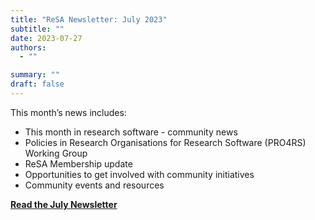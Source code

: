 ```yaml
---
title: "ReSA Newsletter: July 2023"
subtitle: ""
date: 2023-07-27
authors:
  - ""

summary: ""
draft: false
---
```


This month’s news includes:

* This month in research software - community news
* Policies in Research Organisations for Research Software (PRO4RS) Working Group
* ReSA Membership update
* Opportunities to get involved with community initiatives
* Community events and resources

**[Read the July Newsletter](https://preview.mailerlite.io/preview/778129/emails/114275186109318910)**
